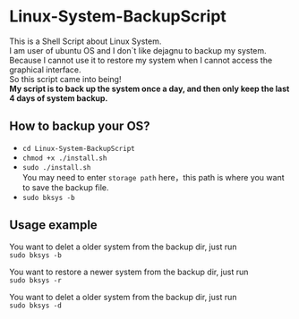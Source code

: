 # Linux-System-BackupScript
  This is a Shell Script about Linux System.  
  I am user of ubuntu OS and I don\`t like dejagnu to backup my system.  
  Because I cannot use it to restore my system when I cannot access the graphical interface.  
  So this script came into being!  
  **My script is to back up the system once a day, and then only keep the last 4 days of system backup.**

## How to backup your OS?
  - `cd Linux-System-BackupScript`  
  - `chmod +x ./install.sh`  
  - `sudo ./install.sh`    
  You may need to enter `storage path` here，this path is where you want to save the backup file.
  - `sudo bksys -b`
  
## Usage example

 You want to delet a older system from the backup dir, just run   
 `sudo bksys -b`
   
 You want to restore a newer system from the backup dir, just run  
 `sudo bksys -r`
   
 You want to delet a older system from the backup dir, just run  
 `sudo bksys -d`
